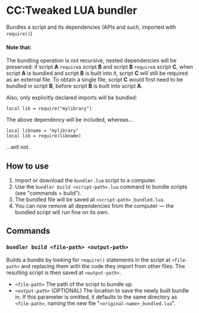 # CC:Tweaked LUA bundler
Bundles a script and its dependencies (APIs and such, imported with `require()`)
#### Note that:
The bundling operation is not recursive, nested dependencies will be preserved: if script **A** `require`s script **B** and script **B** `require`s script **C**, when script **A** is bundled and script **B** is built into it, script **C** will still be required as an external file. To obtain a single file, script **C** would first need to be bundled in script **B**, before script **B** is built into script **A**.

Also, only explicitly declared imports will be bundled:
```
local lib = require("mylibrary")
```
The above dependency will be included, whereas...
```
local libname = "mylibrary"
local lib = require(libname)
```
...will not.



## How to use
1. Import or download the `bundler.lua` script to a computer.
2. Use the `bundler build <script-path>.lua` command to bundle scripts (see "commands > build").
3. The bundled file will be saved at `<script-path>_bundled.lua`.
4. You can now remove all dependencies from the computer — the bundled script will run fine on its own.

## Commands
### `bundler build <file-path> <output-path>`
Builds a bundle by looking for `require()` statements in the script at `<file-path>` and replacing them with the code they import from other files. The resulting script is then saved at `<output-path>`.
- `<file-path>` The path of the script to bundle up.
- `<output-path>` (OPTIONAL) The location to save the newly built bundle in. If this parameter is omitted, it defaults to the same directory as `<file-path>`, naming the new file "`<original-name>_bundled.lua`".
